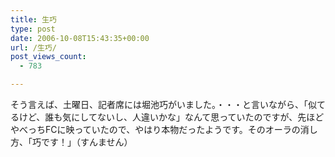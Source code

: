 ```yaml
---
title: 生巧
type: post
date: 2006-10-08T15:43:35+00:00
url: /生巧/
post_views_count:
  - 783

---
```

そう言えば、土曜日、記者席には堀池巧がいました。・・・と言いながら、「似てるけど、誰も気にしてないし、人違いかな」なんて思っていたのですが、先ほどやべっちFCに映っていたので、やはり本物だったようです。そのオーラの消し方、「巧です！」（すんません）